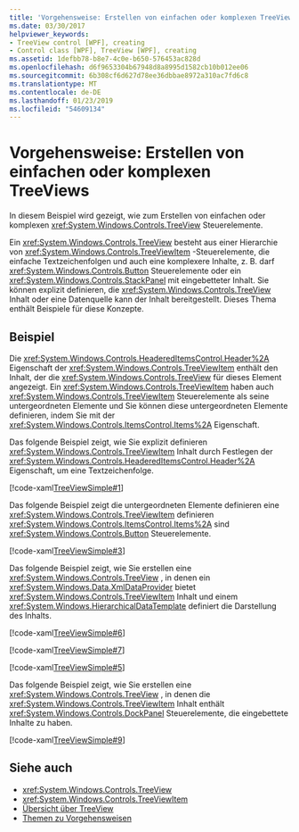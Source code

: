 ```yaml
---
title: 'Vorgehensweise: Erstellen von einfachen oder komplexen TreeViews'
ms.date: 03/30/2017
helpviewer_keywords:
- TreeView control [WPF], creating
- Control class [WPF], TreeView [WPF], creating
ms.assetid: 1defbb78-b8e7-4c0e-b650-576453ac828d
ms.openlocfilehash: d6f9653304b67948d8a8995d1582cb10b012ee06
ms.sourcegitcommit: 6b308cf6d627d78ee36dbbae8972a310ac7fd6c8
ms.translationtype: MT
ms.contentlocale: de-DE
ms.lasthandoff: 01/23/2019
ms.locfileid: "54609134"
---
```

# <a name="how-to-create-simple-or-complex-treeviews"></a>Vorgehensweise: Erstellen von einfachen oder komplexen TreeViews
In diesem Beispiel wird gezeigt, wie zum Erstellen von einfachen oder komplexen <xref:System.Windows.Controls.TreeView> Steuerelemente.  
  
 Ein <xref:System.Windows.Controls.TreeView> besteht aus einer Hierarchie von <xref:System.Windows.Controls.TreeViewItem> -Steuerelemente, die einfache Textzeichenfolgen und auch eine komplexere Inhalte, z. B. darf <xref:System.Windows.Controls.Button> Steuerelemente oder ein <xref:System.Windows.Controls.StackPanel> mit eingebetteter Inhalt. Sie können explizit definieren, die <xref:System.Windows.Controls.TreeView> Inhalt oder eine Datenquelle kann der Inhalt bereitgestellt. Dieses Thema enthält Beispiele für diese Konzepte.  
  
## <a name="example"></a>Beispiel  
 Die <xref:System.Windows.Controls.HeaderedItemsControl.Header%2A> Eigenschaft der <xref:System.Windows.Controls.TreeViewItem> enthält den Inhalt, der die <xref:System.Windows.Controls.TreeView> für dieses Element angezeigt. Ein <xref:System.Windows.Controls.TreeViewItem> haben auch <xref:System.Windows.Controls.TreeViewItem> Steuerelemente als seine untergeordneten Elemente und Sie können diese untergeordneten Elemente definieren, indem Sie mit der <xref:System.Windows.Controls.ItemsControl.Items%2A> Eigenschaft.  
  
 Das folgende Beispiel zeigt, wie Sie explizit definieren <xref:System.Windows.Controls.TreeViewItem> Inhalt durch Festlegen der <xref:System.Windows.Controls.HeaderedItemsControl.Header%2A> Eigenschaft, um eine Textzeichenfolge.  
  
 [!code-xaml[TreeViewSimple#1](../../../../samples/snippets/csharp/VS_Snippets_Wpf/TreeViewSimple/CS/Window1.xaml#1)]  
  
 Das folgende Beispiel zeigt die untergeordneten Elemente definieren eine <xref:System.Windows.Controls.TreeViewItem> definieren <xref:System.Windows.Controls.ItemsControl.Items%2A> sind <xref:System.Windows.Controls.Button> Steuerelemente.  
  
 [!code-xaml[TreeViewSimple#3](../../../../samples/snippets/csharp/VS_Snippets_Wpf/TreeViewSimple/CS/Window1.xaml#3)]  
  
 Das folgende Beispiel zeigt, wie Sie erstellen eine <xref:System.Windows.Controls.TreeView> , in denen ein <xref:System.Windows.Data.XmlDataProvider> bietet <xref:System.Windows.Controls.TreeViewItem> Inhalt und einem <xref:System.Windows.HierarchicalDataTemplate> definiert die Darstellung des Inhalts.  
  
 [!code-xaml[TreeViewSimple#6](../../../../samples/snippets/csharp/VS_Snippets_Wpf/TreeViewSimple/CS/Window1.xaml#6)]  
  
 [!code-xaml[TreeViewSimple#7](../../../../samples/snippets/csharp/VS_Snippets_Wpf/TreeViewSimple/CS/Window1.xaml#7)]  
  
 [!code-xaml[TreeViewSimple#5](../../../../samples/snippets/csharp/VS_Snippets_Wpf/TreeViewSimple/CS/Window1.xaml#5)]  
  
 Das folgende Beispiel zeigt, wie Sie erstellen eine <xref:System.Windows.Controls.TreeView> , in denen die <xref:System.Windows.Controls.TreeViewItem> Inhalt enthält <xref:System.Windows.Controls.DockPanel> Steuerelemente, die eingebettete Inhalte zu haben.  
  
 [!code-xaml[TreeViewSimple#9](../../../../samples/snippets/csharp/VS_Snippets_Wpf/TreeViewSimple/CS/Window1.xaml#9)]  
  
## <a name="see-also"></a>Siehe auch
- <xref:System.Windows.Controls.TreeView>
- <xref:System.Windows.Controls.TreeViewItem>
- [Übersicht über TreeView](../../../../docs/framework/wpf/controls/treeview-overview.md)
- [Themen zu Vorgehensweisen](../../../../docs/framework/wpf/controls/treeview-how-to-topics.md)
